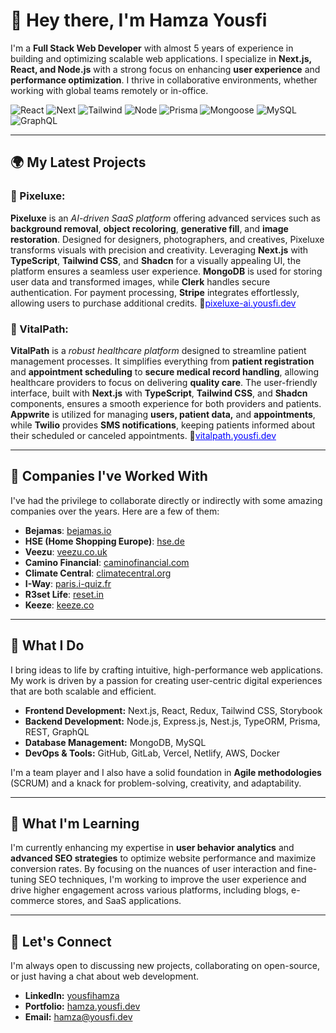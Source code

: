 # 👋 Hey there, I'm Hamza Yousfi

I'm a **Full Stack Web Developer** with almost 5 years of experience in building and optimizing scalable web applications. I specialize in **Next.js, React, and Node.js** with a strong focus on enhancing **user experience** and **performance optimization**. I thrive in collaborative environments, whether working with global teams remotely or in-office.

![React](https://img.shields.io/badge/-React-black?style=for-the-badge&logoColor=white&logo=react&color=blue)
![Next](https://img.shields.io/badge/-NextJs-black?style=for-the-badge&logo=next.js&color=a0a0a0)
![Tailwind](https://img.shields.io/badge/-tailwind-black?style=for-the-badge&logo=tailwindcss&color=36d2fd)
![Node](https://img.shields.io/badge/-Node-black?style=for-the-badge&logo=node.js&color=0ac662)
![Prisma](https://img.shields.io/badge/-Prisma-black?style=for-the-badge&logoColor=white&logo=prisma&color=303030)
![Mongoose](https://img.shields.io/badge/-MongoDB-black?style=for-the-badge&logoColor=white&logo=mongodb&color=127237)
![MySQL](https://img.shields.io/badge/-MySQL-black?style=for-the-badge&logoColor=white&logo=mysql&color=e3930f)
![GraphQL](https://img.shields.io/badge/-GraphQL-black?style=for-the-badge&logoColor=white&logo=graphql&color=f82ab0)

---

## 🌍 My Latest Projects

### 🎨 Pixeluxe:

**Pixeluxe** is an _AI-driven SaaS platform_ offering advanced services such as **background removal**, **object recoloring**, **generative fill**, and **image restoration**. Designed for designers, photographers, and creatives, Pixeluxe transforms visuals with precision and creativity. Leveraging **Next.js** with **TypeScript**, **Tailwind CSS**, and **Shadcn** for a visually appealing UI, the platform ensures a seamless user experience. **MongoDB** is used for storing user data and transformed images, while **Clerk** handles secure authentication. For payment processing, **Stripe** integrates effortlessly, allowing users to purchase additional credits.
🔗<a href="https://pixeluxe-ai.yousfi.dev" target="_blank" style="color:blue">pixeluxe-ai.yousfi.dev</a>

### 💊 VitalPath:

**VitalPath** is a _robust healthcare platform_ designed to streamline patient management processes. It simplifies everything from **patient registration** and **appointment scheduling** to **secure medical record handling**, allowing healthcare providers to focus on delivering **quality care**. The user-friendly interface, built with **Next.js** with **TypeScript**, **Tailwind CSS**, and **Shadcn** components, ensures a smooth experience for both providers and patients. **Appwrite** is utilized for managing **users, patient data,** and **appointments**, while **Twilio** provides **SMS notifications**, keeping patients informed about their scheduled or canceled appointments.
🔗<a href="https://vitalpath.yousfi.dev" target="_blank" style="color:blue">vitalpath.yousfi.dev</a>

---

## 💼 Companies I've Worked With

I've had the privilege to collaborate directly or indirectly with some amazing companies over the years. Here are a few of them:

- **Bejamas**: [bejamas.io](https://bejamas.io/)
- **HSE (Home Shopping Europe)**: [hse.de](https://www.hse.de/)
- **Veezu**: [veezu.co.uk](https://www.veezu.co.uk/)
- **Camino Financial**: [caminofinancial.com](https://www.caminofinancial.com/)
- **Climate Central**: [climatecentral.org](https://www.climatecentral.org/)
- **I-Way**: [paris.i-quiz.fr](https://paris.i-quiz.fr/)
- **R3set Life**: [reset.in](https://www.reset.in/)
- **Keeze**: [keeze.co](https://keeze.co/)

---

## 🚀 What I Do

I bring ideas to life by crafting intuitive, high-performance web applications. My work is driven by a passion for creating user-centric digital experiences that are both scalable and efficient.

- **Frontend Development:** Next.js, React, Redux, Tailwind CSS, Storybook
- **Backend Development:** Node.js, Express.js, Nest.js, TypeORM, Prisma, REST, GraphQL
- **Database Management:** MongoDB, MySQL
- **DevOps & Tools:** GitHub, GitLab, Vercel, Netlify, AWS, Docker

I'm a team player and I also have a solid foundation in **Agile methodologies** (SCRUM) and a knack for problem-solving, creativity, and adaptability.

---

## 🌱 What I'm Learning

I'm currently enhancing my expertise in **user behavior analytics** and **advanced SEO strategies** to optimize website performance and maximize conversion rates. By focusing on the nuances of user interaction and fine-tuning SEO techniques, I'm working to improve the user experience and drive higher engagement across various platforms, including blogs, e-commerce stores, and SaaS applications.

---

## 💬 Let's Connect

I'm always open to discussing new projects, collaborating on open-source, or just having a chat about web development.

- **LinkedIn:** [yousfihamza](https://www.linkedin.com/in/yousfihamza)
- **Portfolio:** [hamza.yousfi.dev](https://hamza.yousfi.dev)
- **Email:** [hamza@yousfi.dev](mailto:hamza@yousfi.dev)
